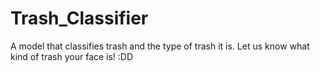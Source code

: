 # Trash_Classifier
A model that classifies trash and the type of trash it is.
Let us know what kind of trash your face is! :DD
